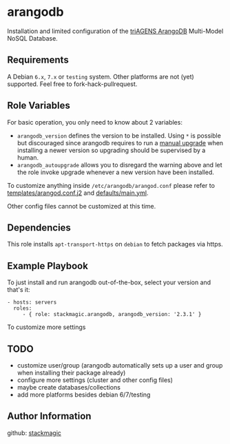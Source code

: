 arangodb
========

Installation and limited configuration of the [triAGENS ArangoDB](https://www.arangodb.com) Multi-Model NoSQL Database.

Requirements
------------

A Debian `6.x`, `7.x` or `testing` system. Other platforms are not (yet) supported. Feel free to fork-hack-pullrequest.

Role Variables
--------------

For basic operation, you only need to know about 2 variables:

* `arangodb_version` defines the version to be installed. Using `*` is possible but discouraged since arangodb requires to run a [manual upgrade](https://docs.arangodb.com/Installing/Upgrading.html) when installing a newer version so upgrading should be supervised by a human.
* `arangodb_autoupgrade` allows you to disregard the warning above and let the role invoke upgrade whenever a new version have been installed.

To customize anything inside `/etc/arangodb/arangod.conf` please refer to [templates/arangod.conf.j2](templates/arangod.conf.j2) and [defaults/main.yml](defaults/main.yml).

Other config files cannot be customized at this time.

Dependencies
------------

This role installs `apt-transport-https` on `debian` to fetch packages via https.

Example Playbook
----------------

To just install and run arangodb out-of-the-box, select your version and that's it:

    - hosts: servers
      roles:
         - { role: stackmagic.arangodb, arangodb_version: '2.3.1' }

To customize more settings

TODO
----

* customize user/group (arangodb automatically sets up a user and group when installing their package already)
* configure more settings (cluster and other config files)
* maybe create databases/collections
* add more platforms besides debian 6/7/testing

Author Information
------------------

github: [stackmagic](https://github.com/stackmagic)

